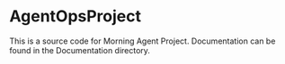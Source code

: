 # AgentOpsProject

This is a source code for Morning Agent Project. Documentation can be found in the Documentation directory.